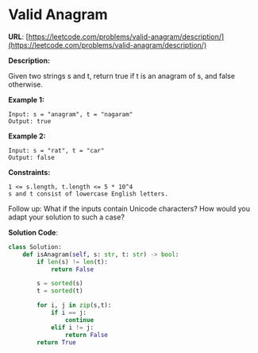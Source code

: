 # Valid Anagram
**URL**: [https://leetcode.com/problems/valid-anagram/description/](https://leetcode.com/problems/valid-anagram/description/)

**Description:**

Given two strings s and t, return true if t is an anagram of s, and false
otherwise.

 __Example 1:__
```
Input: s = "anagram", t = "nagaram"
Output: true
```

 __Example 2:__
```
Input: s = "rat", t = "car"
Output: false
```

 __Constraints:__
```
1 <= s.length, t.length <= 5 * 10^4
s and t consist of lowercase English letters.
```
Follow up: What if the inputs contain Unicode characters? How would you adapt
your solution to such a case?

**Solution Code**:
```python
class Solution:
    def isAnagram(self, s: str, t: str) -> bool:
        if len(s) != len(t):
            return False

        s = sorted(s)
        t = sorted(t)

        for i, j in zip(s,t):
            if i == j:
                continue
            elif i != j:
                return False
        return True


```
